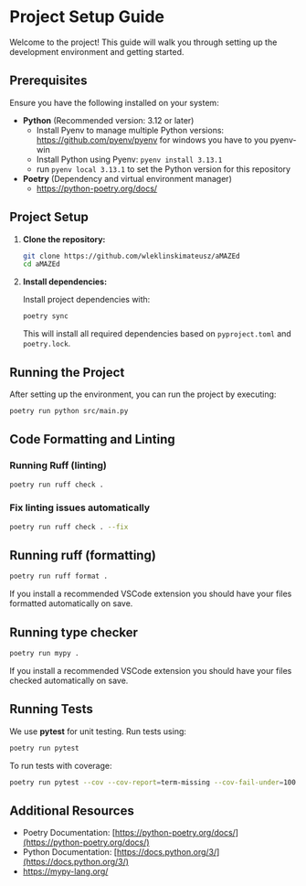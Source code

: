 # Project Setup Guide

Welcome to the project! This guide will walk you through setting up the development environment and getting started.

## Prerequisites

Ensure you have the following installed on your system:

- **Python** (Recommended version: 3.12 or later)
  - Install Pyenv to manage multiple Python versions: https://github.com/pyenv/pyenv for windows you have to you pyenv-win
  - Install Python using Pyenv: `pyenv install 3.13.1`
  - run `pyenv local 3.13.1` to set the Python version for this repository
- **Poetry** (Dependency and virtual environment manager)
  - https://python-poetry.org/docs/

## Project Setup

1. **Clone the repository:**
    ```bash
    git clone https://github.com/wleklinskimateusz/aMAZEd
    cd aMAZEd
    ```

2. **Install dependencies:**
    
    Install project dependencies with:
    
    ```bash
    poetry sync
    ```

    This will install all required dependencies based on `pyproject.toml` and `poetry.lock`.

## Running the Project

After setting up the environment, you can run the project by executing:

```bash
poetry run python src/main.py
```

## Code Formatting and Linting
### Running Ruff (linting)

```bash
poetry run ruff check .
```

### Fix linting issues automatically

```bash
poetry run ruff check . --fix
```

## Running ruff (formatting)

```bash
poetry run ruff format .
```
If you install a recommended VSCode extension you should have your files formatted automatically on save.

## Running type checker

```bash
poetry run mypy .
```
If you install a recommended VSCode extension you should have your files checked automatically on save.

## Running Tests

We use **pytest** for unit testing. Run tests using:

```bash
poetry run pytest
```

To run tests with coverage:

```bash
poetry run pytest --cov --cov-report=term-missing --cov-fail-under=100
```


## Additional Resources

- Poetry Documentation: [https://python-poetry.org/docs/](https://python-poetry.org/docs/)
- Python Documentation: [https://docs.python.org/3/](https://docs.python.org/3/)
- https://mypy-lang.org/


